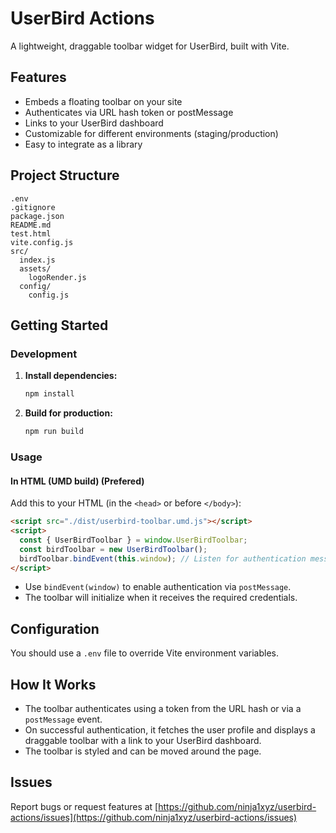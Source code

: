 # UserBird Actions

A lightweight, draggable toolbar widget for UserBird, built with Vite.

## Features

- Embeds a floating toolbar on your site
- Authenticates via URL hash token or postMessage
- Links to your UserBird dashboard
- Customizable for different environments (staging/production)
- Easy to integrate as a library

## Project Structure

```
.env
.gitignore
package.json
README.md
test.html
vite.config.js
src/
  index.js
  assets/
    logoRender.js
  config/
    config.js
```

## Getting Started

### Development

1. **Install dependencies:**
   ```sh
   npm install
   ```

2. **Build for production:**
   ```sh
   npm run build
   ```

### Usage

#### In HTML (UMD build) (Prefered)

Add this to your HTML (in the `<head>` or before `</body>`):

```html
<script src="./dist/userbird-toolbar.umd.js"></script>
<script>
  const { UserBirdToolbar } = window.UserBirdToolbar;
  const birdToolbar = new UserBirdToolbar();
  birdToolbar.bindEvent(this.window); // Listen for authentication messages
</script>
```

- Use `bindEvent(window)` to enable authentication via `postMessage`.
- The toolbar will initialize when it receives the required credentials.


## Configuration

You should use a `.env` file to override Vite environment variables.


## How It Works

- The toolbar authenticates using a token from the URL hash or via a `postMessage` event.
- On successful authentication, it fetches the user profile and displays a draggable toolbar with a link to your UserBird dashboard.
- The toolbar is styled and can be moved around the page.


## Issues

Report bugs or request features at [https://github.com/ninja1xyz/userbird-actions/issues](https://github.com/ninja1xyz/userbird-actions/issues)